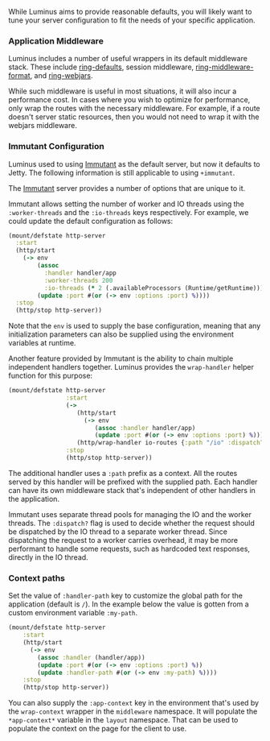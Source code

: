 While Luminus aims to provide reasonable defaults, you will likely want to tune your server configuration to fit the needs of your specific application.

### Application Middleware

Luminus includes a number of useful wrappers in its default middleware stack. These include [ring-defaults](https://github.com/ring-clojure/ring-defaults), session middleware, [ring-middleware-format](https://github.com/ngrunwald/ring-middleware-format), and [ring-webjars](https://github.com/weavejester/ring-webjars).

While such middleware is useful in most situations, it will also incur a performance cost. In cases where you wish to optimize for performance, only wrap the routes with the necessary middleware. For example, if a route doesn't server static resources, then you
would not need to wrap it with the webjars middleware.

### Immutant Configuration
Luminus used to using [Immutant](http://immutant.org/) as the default server, but now it defaults to Jetty.  The following information is still applicable to using `+immutant`.

The [Immutant](http://immutant.org/) server provides a number of options that are unique to it.

Immutant allows setting the number of worker and IO threads using the `:worker-threads` and the `:io-threads` keys respectively. For example, we could update the default configuration as follows:

```clojure
(mount/defstate http-server
  :start
  (http/start
    (-> env
        (assoc
          :handler handler/app
          :worker-threads 200
          :io-threads (* 2 (.availableProcessors (Runtime/getRuntime))))
        (update :port #(or (-> env :options :port) %))))
  :stop
  (http/stop http-server))
```

Note that the `env` is used to supply the base configuration, meaning that any initialization parameters can also be supplied
using the environment variables at runtime.

Another feature provided by Immutant is the ability to chain multiple independent handlers together. Luminus provides the `wrap-handler` helper function for this purpose:

```clojure
(mount/defstate http-server
                :start
                (->
                   (http/start
                     (-> env
                        (assoc :handler handler/app)
                        (update :port #(or (-> env :options :port) %))))
                   (http/wrap-handler io-routes {:path "/io" :dispatch? false}))
                :stop
                (http/stop http-server))
```

The additional handler uses a `:path` prefix as a context. All the routes served by this handler will be prefixed with the supplied path. Each handler can have its own middleware stack that's independent of other handlers in the application.

Immutant uses separate thread pools for managing the IO and the worker threads.
The `:dispatch?` flag is used to decide whether the request should be dispatched by the IO thread to a separate worker thread.
Since dispatching the request to a worker carries overhead, it may be more performant to handle some requests, such as hardcoded text responses, directly in the IO thread.

### Context paths

Set the value of `:handler-path` key to customize the global path for the application (default is `/`). In the example below the value is gotten from a custom environment variable `:my-path`.

```clojure
(mount/defstate http-server
    :start
    (http/start
      (-> env
        (assoc :handler (handler/app))
        (update :port #(or (-> env :options :port) %))
        (update :handler-path #(or (-> env :my-path) %))))
    :stop
    (http/stop http-server))
```

You can also supply the `:app-context` key in the environment that's used by the `wrap-context` wrapper in the `middleware` namespace. It will populate the `*app-context*` variable in the `layout` namespace. That can be used to populate the context on the page for the client to use.
